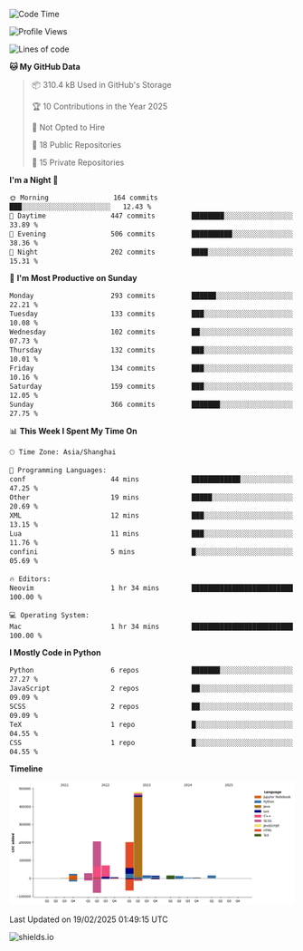 <!--START_SECTION:waka-->
![Code Time](http://img.shields.io/badge/Code%20Time-431%20hrs%2021%20mins-blue)

![Profile Views](http://img.shields.io/badge/Profile%20Views-0-blue)

![Lines of code](https://img.shields.io/badge/From%20Hello%20World%20I%27ve%20Written-1.1%20million%20lines%20of%20code-blue)

**🐱 My GitHub Data** 

> 📦 310.4 kB Used in GitHub's Storage 
 > 
> 🏆 10 Contributions in the Year 2025
 > 
> 🚫 Not Opted to Hire
 > 
> 📜 18 Public Repositories 
 > 
> 🔑 15 Private Repositories 
 > 
**I'm a Night 🦉** 

```text
🌞 Morning                164 commits         ███░░░░░░░░░░░░░░░░░░░░░░   12.43 % 
🌆 Daytime                447 commits         ████████░░░░░░░░░░░░░░░░░   33.89 % 
🌃 Evening                506 commits         ██████████░░░░░░░░░░░░░░░   38.36 % 
🌙 Night                  202 commits         ████░░░░░░░░░░░░░░░░░░░░░   15.31 % 
```
📅 **I'm Most Productive on Sunday** 

```text
Monday                   293 commits         ██████░░░░░░░░░░░░░░░░░░░   22.21 % 
Tuesday                  133 commits         ███░░░░░░░░░░░░░░░░░░░░░░   10.08 % 
Wednesday                102 commits         ██░░░░░░░░░░░░░░░░░░░░░░░   07.73 % 
Thursday                 132 commits         ███░░░░░░░░░░░░░░░░░░░░░░   10.01 % 
Friday                   134 commits         ███░░░░░░░░░░░░░░░░░░░░░░   10.16 % 
Saturday                 159 commits         ███░░░░░░░░░░░░░░░░░░░░░░   12.05 % 
Sunday                   366 commits         ███████░░░░░░░░░░░░░░░░░░   27.75 % 
```


📊 **This Week I Spent My Time On** 

```text
🕑︎ Time Zone: Asia/Shanghai

💬 Programming Languages: 
conf                     44 mins             ████████████░░░░░░░░░░░░░   47.25 % 
Other                    19 mins             █████░░░░░░░░░░░░░░░░░░░░   20.69 % 
XML                      12 mins             ███░░░░░░░░░░░░░░░░░░░░░░   13.15 % 
Lua                      11 mins             ███░░░░░░░░░░░░░░░░░░░░░░   11.76 % 
confini                  5 mins              █░░░░░░░░░░░░░░░░░░░░░░░░   05.69 % 

🔥 Editors: 
Neovim                   1 hr 34 mins        █████████████████████████   100.00 % 

💻 Operating System: 
Mac                      1 hr 34 mins        █████████████████████████   100.00 % 
```

**I Mostly Code in Python** 

```text
Python                   6 repos             ███████░░░░░░░░░░░░░░░░░░   27.27 % 
JavaScript               2 repos             ██░░░░░░░░░░░░░░░░░░░░░░░   09.09 % 
SCSS                     2 repos             ██░░░░░░░░░░░░░░░░░░░░░░░   09.09 % 
TeX                      1 repo              █░░░░░░░░░░░░░░░░░░░░░░░░   04.55 % 
CSS                      1 repo              █░░░░░░░░░░░░░░░░░░░░░░░░   04.55 % 
```



**Timeline**

![Lines of Code chart](https://raw.githubusercontent.com/kopp4/kopp4/main/assets/bar_graph.png)


 Last Updated on 19/02/2025 01:49:15 UTC
<!--END_SECTION:waka-->
![shields.io](https://img.shields.io/github/commit-activity/w/kopp4/kopp4?color=g&label=abusing%20bot&style=flat-square)
